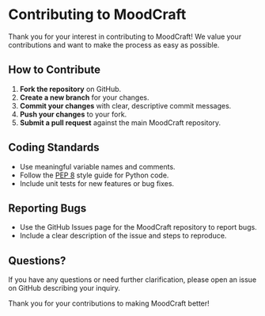 # Contributing to MoodCraft

Thank you for your interest in contributing to MoodCraft! We value your contributions and want to make the process as easy as possible.

## How to Contribute

1. **Fork the repository** on GitHub.
2. **Create a new branch** for your changes.
3. **Commit your changes** with clear, descriptive commit messages.
4. **Push your changes** to your fork.
5. **Submit a pull request** against the main MoodCraft repository.

## Coding Standards

- Use meaningful variable names and comments.
- Follow the [PEP 8](https://www.python.org/dev/peps/pep-0008/) style guide for Python code.
- Include unit tests for new features or bug fixes.

## Reporting Bugs

- Use the GitHub Issues page for the MoodCraft repository to report bugs.
- Include a clear description of the issue and steps to reproduce.

## Questions?

If you have any questions or need further clarification, please open an issue on GitHub describing your inquiry.

Thank you for your contributions to making MoodCraft better!
